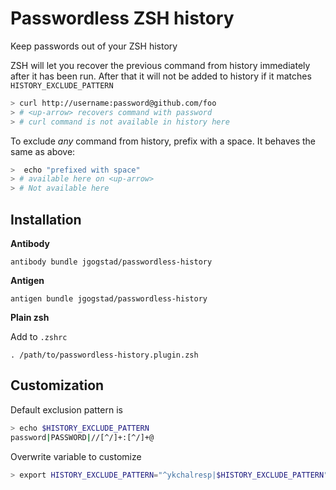 # Passwordless ZSH history

Keep passwords out of your ZSH history

ZSH will let you recover the previous command from history immediately after it has been run. After that it will not be added to history if it matches `HISTORY_EXCLUDE_PATTERN`

```bash
> curl http://username:password@github.com/foo
> # <up-arrow> recovers command with password
> # curl command is not available in history here
```

To exclude _any_ command from history, prefix with a space. It behaves the same as above:
```bash
>  echo "prefixed with space"
> # available here on <up-arrow>
> # Not available here 
```

## Installation

**Antibody**

```
antibody bundle jgogstad/passwordless-history
```

**Antigen**

```
antigen bundle jgogstad/passwordless-history
```

**Plain zsh**

Add to `.zshrc`

```
. /path/to/passwordless-history.plugin.zsh
```

## Customization

Default exclusion pattern is

```bash
> echo $HISTORY_EXCLUDE_PATTERN
password|PASSWORD|//[^/]+:[^/]+@
```

Overwrite variable to customize

```bash
> export HISTORY_EXCLUDE_PATTERN="^ykchalresp|$HISTORY_EXCLUDE_PATTERN"
```
